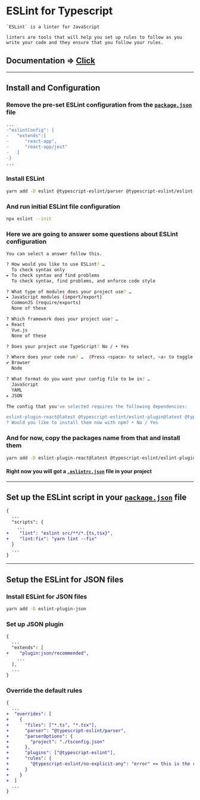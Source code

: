 # ESLint for Typescript

```text
`ESLint` is a linter for JavaScript

linters are tools that will help you set up rules to follow as you write your code and they ensure that you follow your rules.
```

## Documentation => [Click](https://eslint.org/docs/latest/)

---

## Install and Configuration

### Remove the pre-set ESLint configuration from the [`package.json`](../package.json) file

```diff
...
-"eslintConfig": {
-   "extends":[
-      "react-app",
-      "react-app/jest"
-   ]
-}
...
```

### Install ESLint

```sh
yarn add -D eslint @typescript-eslint/parser @typescript-eslint/eslint-plugin
```

### And run initial ESLint file configuration

```sh
npx eslint --init
```

### Here we are going to answer some questions about ESLint configuration

`You can select a answer follow this.`

```sh
? How would you like to use ESLint? …
  To check syntax only
▸ To check syntax and find problems
  To check syntax, find problems, and enforce code style
```

```sh
? What type of modules does your project use? …
▸ JavaScript modules (import/export)
  CommonJS (require/exports)
  None of these
```

```sh
? Which framework does your project use? …
▸ React
  Vue.js
  None of these
```

```sh
? Does your project use TypeScript? No / ‣ Yes
```

```sh
? Where does your code run? …  (Press <space> to select, <a> to toggle all, <i> to invert selection)
✔ Browser
  Node
```

```sh
? What format do you want your config file to be in? …
  JavaScript
  YAML
▸ JSON
```

```sh
The config that you've selected requires the following dependencies:

eslint-plugin-react@latest @typescript-eslint/eslint-plugin@latest @typescript-eslint/parser@latest
? Would you like to install them now with npm? ‣ No / Yes
```

### And for now, copy the packages name from that and install them

```sh
yarn add -D eslint-plugin-react@latest @typescript-eslint/eslint-plugin@latest @typescript-eslint/parser@latest
```

#### Right now you will got a [`.eslintrc.json`](../.eslintrc.json) file in your project

---

## Set up the ESLint script in your [`package.json`](../package.json) file

```diff
{
  ...
  "scripts": {
    ...
+    "lint": "eslint src/**/*.{ts,tsx}",
+    "lint:fix": "yarn lint --fix"
  }
  ...
}
```

---

## Setup the ESLint for JSON files

### Install ESLint for JSON files

```sh
yarn add -D eslint-plugin-json
```

### Set up JSON plugin

```diff
{
  ...
  "extends": [
+    "plugin:json/recommended",
    ...
  ],
  ...
}
```

### Override the default rules

```diff
{
  ...
+  "overrides": [
+    {
+      "files": ["*.ts", "*.tsx"],
+      "parser": "@typescript-eslint/parser",
+      "parserOptions": {
+        "project": "./tsconfig.json"
+      },
+      "plugins": ["@typescript-eslint"],
+      "rules": {
+        "@typescript-eslint/no-explicit-any": "error" <= this is the rules for override default rules
+      }
+    }
+  ]
  ...
}
```
